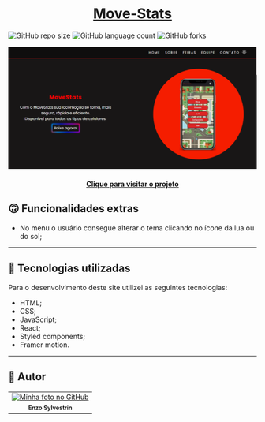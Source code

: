 <h1 align="center">
  <a href="#">Move-Stats</a>
</h1>

![GitHub repo size](https://img.shields.io/github/repo-size/EnzoSylvestrin/Move-Stats?style=for-the-badge)
![GitHub language count](https://img.shields.io/github/languages/count/EnzoSylvestrin/Move-Stats?style=for-the-badge)
![GitHub forks](https://img.shields.io/github/forks/EnzoSylvestrin/Move-Stats?style=for-the-badge)

![Resultado final do projeto](img-app.png)

<h4 align="center"><a href="#">Clique para visitar o projeto</a></h4>

## 🙃 Funcionalidades extras

- No menu o usuário consegue alterar o tema clicando no ícone da lua ou do sol;

---

## 💼 Tecnologias utilizadas

Para o desenvolvimento deste site utilizei as seguintes tecnologias:

- HTML;
- CSS;
- JavaScript;
- React;
- Styled components;
- Framer motion.

---

<h2>👻 Autor</h2>

<table>
  <tr>
    <td align="center">
      <a href="https://github.com/EnzoSylvestrin">
        <img src="https://avatars.githubusercontent.com/u/88488844?v=4" width="100px;" alt="Minha foto no GitHub"/><br>
        <sub>
          <b>Enzo Sylvestrin</b>
        </sub>
      </a>
    </td>
  </tr>
</table>


